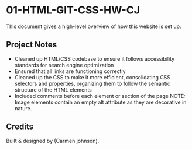 # 01-HTML-GIT-CSS-HW-CJ

This document gives a high-level overview of how this website is set up.


## Project Notes

- Cleaned up HTML/CSS codebase to ensure it follows accessibility standards for search engine optimization
- Ensured that all links are functioning correctly
- Cleaned up the CSS to make it more efficient, consolidating CSS selectors and properties, organizing them to follow the semantic structure of the HTML elements
- Included comments before each element or section of the page
NOTE: Image elements contain an empty alt attribute as they are decorative in nature.


## Credits <a name="credits"></a>
Built & designed by (Carmen johnson).